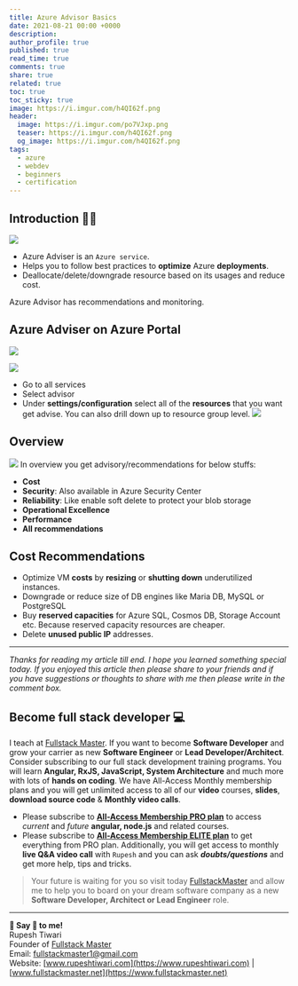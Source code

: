 ```yaml
---
title: Azure Advisor Basics
date: 2021-08-21 00:00 +0000
description:
author_profile: true
published: true
read_time: true
comments: true
share: true
related: true
toc: true
toc_sticky: true
image: https://i.imgur.com/h4QI62f.png
header:
  image: https://i.imgur.com/po7VJxp.png
  teaser: https://i.imgur.com/h4QI62f.png
  og_image: https://i.imgur.com/h4QI62f.png
tags:
  - azure
  - webdev
  - beginners
  - certification
---
```


## Introduction 👨‍🏫

![](https://imgur.com/Q3l5JUe.png)

- Azure Adviser is an `Azure service`.
- Helps you to follow best practices to **optimize** Azure **deployments**.
- Deallocate/delete/downgrade resource based on its usages and reduce cost.

Azure Advisor has recommendations and monitoring.

## Azure Adviser on Azure Portal

![](https://imgur.com/M9yDXBE.gif)

![](https://imgur.com/2sFY9nb.png)

- Go to all services
- Select advisor
- Under **settings/configuration** select all of the **resources** that you want get advise. You can also drill down up to resource group level.
  ![](https://imgur.com/gXgI8Mn.png)

## Overview

![](https://imgur.com/IgCObNA.png)
In overview you get advisory/recommendations for below stuffs:

- **Cost**
- **Security**: Also available in Azure Security Center
- **Reliability**: Like enable soft delete to protect your blob storage
- **Operational Excellence**
- **Performance**
- **All recommendations**

## Cost Recommendations

- Optimize VM **costs** by **resizing** or **shutting down** underutilized instances.
- Downgrade or reduce size of DB engines like Maria DB, MySQL or PostgreSQL
- Buy **reserved capacities** for Azure SQL, Cosmos DB, Storage Account etc. Because reserved capacity resources are cheaper.
- Delete **unused public IP** addresses.

---

_Thanks for reading my article till end. I hope you learned something special today. If you enjoyed this article then please share to your friends and if you have suggestions or thoughts to share with me then please write in the comment box._

## Become full stack developer 💻

I teach at [Fullstack Master](https://www.fullstackmaster.net). If you want to become **Software Developer** and grow your carrier as new **Software Engineer** or **Lead Developer/Architect**. Consider subscribing to our full stack development training programs. You will learn **Angular, RxJS, JavaScript, System Architecture** and much more with lots of **hands on coding**. We have All-Access Monthly membership plans and you will get unlimited access to all of our **video** courses, **slides**, **download source code** & **Monthly video calls**.

- Please subscribe to **[All-Access Membership PRO plan](https://www.fullstackmaster.net/pro)** to access _current_ and _future_ **angular, node.js** and related courses.
- Please subscribe to **[All-Access Membership ELITE plan](https://www.fullstackmaster.net/elite)** to get everything from PRO plan. Additionally, you will get access to monthly **live Q&A video call** with `Rupesh` and you can ask **_doubts/questions_** and get more help, tips and tricks.

> Your future is waiting for you so visit today [FullstackMaster](www.fullstackmaster.net) and allow me to help you to board on your dream software company as a new **Software Developer, Architect or Lead Engineer** role.

---

**💖 Say 👋 to me!**
<br>Rupesh Tiwari
<br>Founder of [Fullstack Master](https://www.fullstackmaster.net)
<br>Email: <a href="mailto:fullstackmaster1@gmail.com?subject=Hi">fullstackmaster1@gmail.com</a>
<br>Website: [www.rupeshtiwari.com](https://www.rupeshtiwari.com) | [www.fullstackmaster.net](https://www.fullstackmaster.net)

